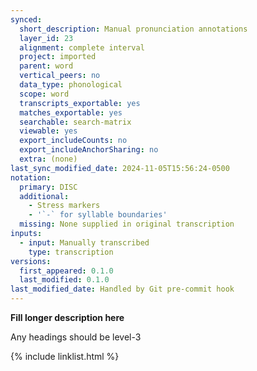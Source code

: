 ```yaml
---
synced:
  short_description: Manual pronunciation annotations
  layer_id: 23
  alignment: complete interval
  project: imported
  parent: word
  vertical_peers: no
  data_type: phonological
  scope: word
  transcripts_exportable: yes
  matches_exportable: yes
  searchable: search-matrix
  viewable: yes
  export_includeCounts: no
  export_includeAnchorSharing: no
  extra: (none)
last_sync_modified_date: 2024-11-05T15:56:24-0500
notation:
  primary: DISC
  additional:
    - Stress markers
    - '`-` for syllable boundaries'
  missing: None supplied in original transcription
inputs:
  - input: Manually transcribed
    type: transcription
versions:
  first_appeared: 0.1.0
  last_modified: 0.1.0
last_modified_date: Handled by Git pre-commit hook
---
```


**Fill longer description here**

Any headings should be level-3


{% include linklist.html %}
